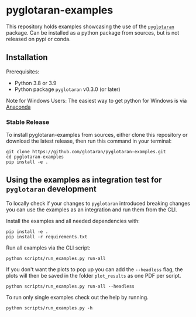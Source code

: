 # pyglotaran-examples

This repository holds examples showcasing the use of the [`pyglotaran`](https://github.com/glotaran/pyglotaran) package.
Can be installed as a python package from sources, but is not released on pypi or conda.

## Installation

Prerequisites:

- Python 3.8 or 3.9
- Python package `pyglotaran` v0.3.0 (or later)

Note for Windows Users: The easiest way to get python for Windows is via [Anaconda](https://www.anaconda.com/)

### Stable Release

To install pyglotaran-examples from sources, either clone this repository or download the latest release, then run this command in your terminal:

```shell
git clone https://github.com/glotaran/pyglotaran-examples.git
cd pyglotaran-examples
pip install -e .
```

## Using the examples as integration test for `pyglotaran` development

To locally check if your changes to `pyglotaran` introduced breaking changes
you can use the examples as an integration and run them from the CLI.

Install the examples and all needed dependencies with:

```console
pip install -e .
pip install -r requirements.txt
```

Run all examples via the CLI script:

```console
python scripts/run_examples.py run-all
```

If you don't want the plots to pop up you can add the `--headless` flag,
the plots will then be saved in the folder `plot_results` as one PDF per script.

```console
python scripts/run_examples.py run-all --headless
```

To run only single examples check out the help by running.

```console
python scripts/run_examples.py -h
```

